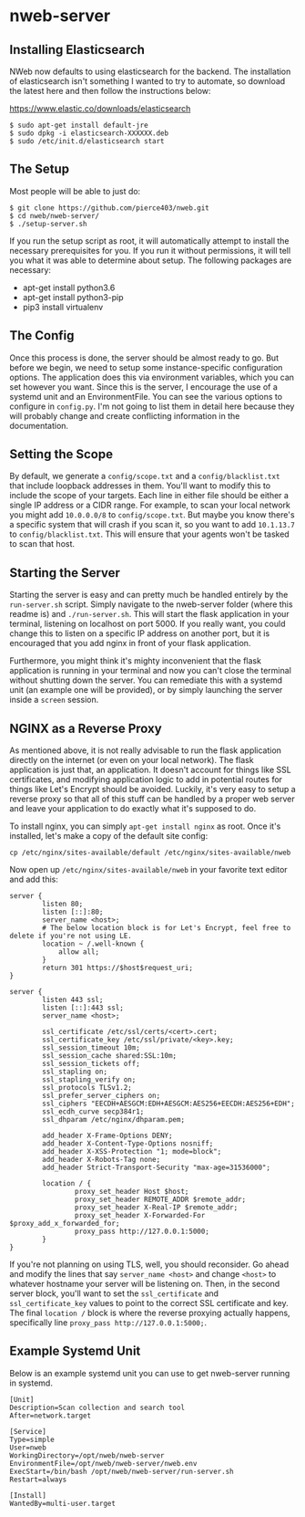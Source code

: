 # nweb-server

Installing Elasticsearch
------------------------

NWeb now defaults to using elasticsearch for the backend. The installation of elasticsearch isn't something I wanted to try to automate, so download the latest here and then follow the instructions below:

https://www.elastic.co/downloads/elasticsearch

```
$ sudo apt-get install default-jre
$ sudo dpkg -i elasticsearch-XXXXXX.deb
$ sudo /etc/init.d/elasticsearch start
```


The Setup
------------------

Most people will be able to just do:

```
$ git clone https://github.com/pierce403/nweb.git
$ cd nweb/nweb-server/
$ ./setup-server.sh
```

If you run the setup script as root, it will automatically attempt to install the necessary prerequisites for you. If you run it without permissions, it will tell you what it was able to determine about setup. The following packages are necessary:

- apt-get install python3.6
- apt-get install python3-pip
- pip3 install virtualenv


The Config
------------------
Once this process is done, the server should be almost ready to go. But before we begin, we need to setup some instance-specific configuration options. The application does this via environment variables, which you can set however you want. Since this is the server, I encourage the use of a systemd unit and an EnvironmentFile. You can see the various options to configure in `config.py`. I'm not going to list them in detail here because they will probably change and create conflicting information in the documentation.


Setting the Scope
------------------
By default, we generate a `config/scope.txt` and a `config/blacklist.txt` that include loopback addresses in them. You'll want to modify this to include the scope of your targets. Each line in either file should be either a single IP address or a CIDR range. For example, to scan your local network you might add `10.0.0.0/8` to `config/scope.txt`. But maybe you know there's a specific system that will crash if you scan it, so you want to add `10.1.13.7` to `config/blacklist.txt`. This will ensure that your agents won't be tasked to scan that host.


Starting the Server
------------------

Starting the server is easy and can pretty much be handled entirely by the `run-server.sh` script. Simply navigate to the nweb-server folder (where this readme is) and `./run-server.sh`. This will start the flask application in your terminal, listening on localhost on port 5000. If you really want, you could change this to listen on a specific IP address on another port, but it is encouraged that you add nginx in front of your flask application.

Furthermore, you might think it's mighty inconvenient that the flask application is running in your terminal and now you can't close the terminal without shutting down the server. You can remediate this with a systemd unit (an example one will be provided), or by simply launching the server inside a `screen` session.


NGINX as a Reverse Proxy
------------------
As mentioned above, it is not really advisable to run the flask application directly on the internet (or even on your local network). The flask application is just that, an application. It doesn't account for things like SSL certificates, and modifying application logic to add in potential routes for things like Let's Encrypt should be avoided. Luckily, it's very easy to setup a reverse proxy so that all of this stuff can be handled by a proper web server and leave your application to do exactly what it's supposed to do.

To install nginx, you can simply `apt-get install nginx` as root. Once it's installed, let's make a copy of the default site config:

```
cp /etc/nginx/sites-available/default /etc/nginx/sites-available/nweb
```

Now open up `/etc/nginx/sites-available/nweb` in your favorite text editor and add this:

```
server {
        listen 80;
        listen [::]:80;
        server_name <host>;
        # The below location block is for Let's Encrypt, feel free to delete if you're not using LE.
        location ~ /.well-known { 
            allow all;
        }
        return 301 https://$host$request_uri;
}

server {
        listen 443 ssl;
        listen [::]:443 ssl;
        server_name <host>;

        ssl_certificate /etc/ssl/certs/<cert>.cert;
        ssl_certificate_key /etc/ssl/private/<key>.key;
        ssl_session_timeout 10m;
        ssl_session_cache shared:SSL:10m;
        ssl_session_tickets off;
        ssl_stapling on;
        ssl_stapling_verify on;
        ssl_protocols TLSv1.2;
        ssl_prefer_server_ciphers on;
        ssl_ciphers "EECDH+AESGCM:EDH+AESGCM:AES256+EECDH:AES256+EDH";
        ssl_ecdh_curve secp384r1;
        ssl_dhparam /etc/nginx/dhparam.pem;

        add_header X-Frame-Options DENY;
        add_header X-Content-Type-Options nosniff;
        add_header X-XSS-Protection "1; mode=block";
        add_header X-Robots-Tag none;
        add_header Strict-Transport-Security "max-age=31536000";

        location / {
                proxy_set_header Host $host;
                proxy_set_header REMOTE_ADDR $remote_addr;
                proxy_set_header X-Real-IP $remote_addr;
                proxy_set_header X-Forwarded-For $proxy_add_x_forwarded_for;
                proxy_pass http://127.0.0.1:5000;
        }
}
```

If you're not planning on using TLS, well, you should reconsider. Go ahead and modify the lines that say `server_name <host>` and change `<host>` to whatever hostname your server will be listening on. Then, in the second server block, you'll want to set the `ssl_certificate` and `ssl_certificate_key` values to point to the correct SSL certificate and key. The final `location /` block is where the reverse proxying actually happens, specifically line `proxy_pass http://127.0.0.1:5000;`. 


Example Systemd Unit
------------------
Below is an example systemd unit you can use to get nweb-server running in systemd.

```
[Unit]
Description=Scan collection and search tool
After=network.target
 
[Service]
Type=simple
User=nweb
WorkingDirectory=/opt/nweb/nweb-server
EnvironmentFile=/opt/nweb/nweb-server/nweb.env
ExecStart=/bin/bash /opt/nweb/nweb-server/run-server.sh
Restart=always

[Install]
WantedBy=multi-user.target
```